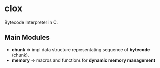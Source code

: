# clox
Bytecode Interpreter in C.

## Main Modules
* **chunk**   => impl data structure representating sequence of **bytecode** (chunk).
* **memory**  => macros and functions for **dynamic memory management**
